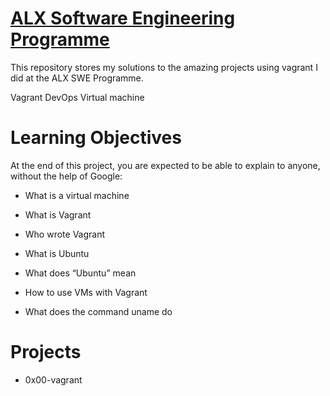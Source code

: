 # [ALX Software Engineering Programme](https://www.alxafrica.com/about/)

This repository stores my solutions to the amazing projects using vagrant I did at the ALX SWE Programme.

Vagrant
DevOps
Virtual machine

# Learning Objectives

At the end of this project, you are expected to be able to explain to anyone, without the help of Google:

- What is a virtual machine


- What is Vagrant

- Who wrote Vagrant

- What is Ubuntu

- What does “Ubuntu” mean

- How to use VMs with Vagrant

- What does the command uname do

# Projects

- 0x00-vagrant

